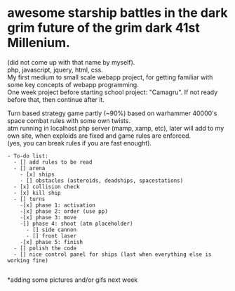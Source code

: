 # awesome starship battles in the dark grim future of the grim dark 41st Millenium.  
(did not come up with that name by myself).  
php, javascript, jquery, html, css.  
My first medium to small scale webapp project, for getting familiar with some key concepts of webapp programming.  
One week project before starting school project: "Camagru". If not ready before that, then continue after it.  
  
Turn based strategy game partly (~90%) based on warhammer 40000's space combat rules with some own twists.  
atm running in localhost php server (mamp, xamp, etc), later will add to my own site, when exploids are fixed and game rules are enforced.  
(yes, you can break rules if you are fast enought). 

```
- To-do list:
  - [] add rules to be read
  - [] arena
    - [x] ships
    - [] obstacles (asteroids, deadships, spacestations)
  - [x] collision check
  - [x] kill ship
  - [] turns
    -[x] phase 1: activation
    -[x] phase 2: order (use pp)
    -[x] phase 3: move
    -[] phase 4: shoot (atm placeholder)
      - [] side cannon
      - [] front laser
    -[x] phase 5: finish
  - [] polish the code
  - [] nice control panel for ships (last when everything else is working fine)
   
  ```
  
  *adding some pictures and/or gifs next week
  
